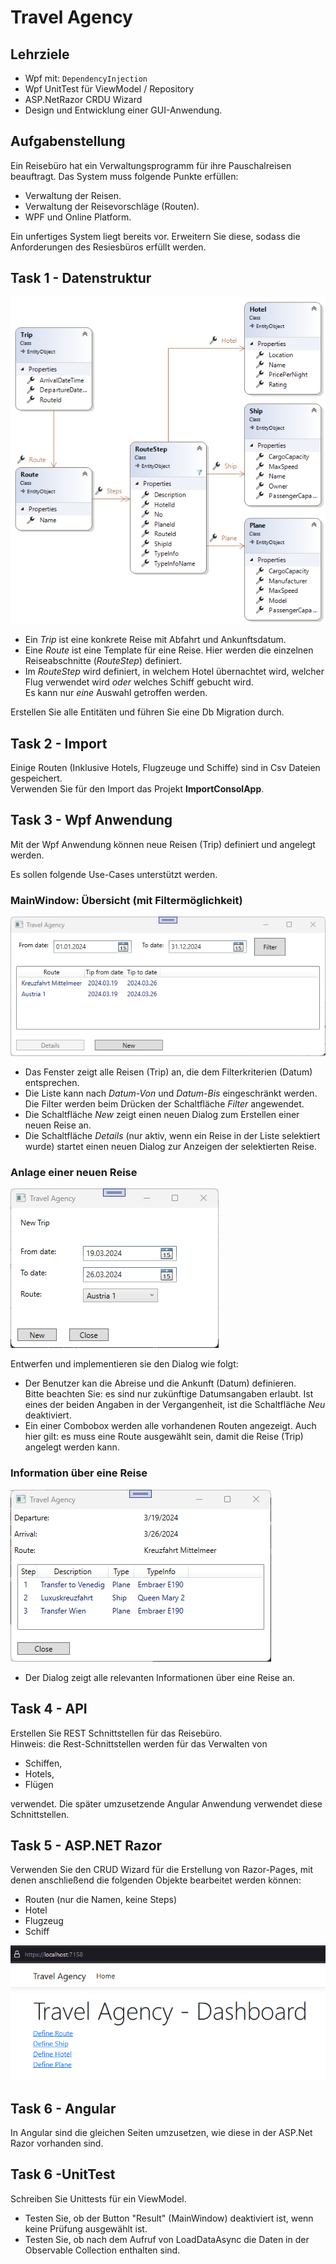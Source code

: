 # Travel Agency

## Lehrziele

- Wpf mit: `DependencyInjection`  
- Wpf UnitTest für ViewModel / Repository
- ASP.NetRazor CRDU Wizard
- Design und Entwicklung einer GUI-Anwendung.

## Aufgabenstellung

Ein Reisebüro hat ein Verwaltungsprogramm für ihre Pauschalreisen beauftragt.
Das System muss folgende Punkte erfüllen:

* Verwaltung der Reisen.  
* Verwaltung der Reisevorschläge (Routen).
* WPF und Online Platform.

Ein unfertiges System liegt bereits vor. Erweitern Sie diese, sodass die Anforderungen des Resiesbüros erfüllt werden.

## Task 1 - Datenstruktur

<img src="./Images/entities.png">

* Ein *Trip* ist eine konkrete Reise mit Abfahrt und  Ankunftsdatum.
* Eine *Route* ist eine Template für eine Reise. Hier werden die einzelnen Reiseabschnitte (*RouteStep*) definiert.  
* Im *RouteStep* wird definiert, in welchem Hotel übernachtet wird, welcher Flug verwendet wird *oder* welches Schiff gebucht wird.  
  Es kann nur *eine* Auswahl getroffen werden. 

Erstellen Sie alle Entitäten und führen Sie eine Db Migration durch.

## Task 2 - Import

Einige Routen (Inklusive Hotels, Flugzeuge und Schiffe) sind in Csv Dateien gespeichert.  
Verwenden Sie für den Import das Projekt **ImportConsolApp**.

## Task 3 - Wpf Anwendung

Mit der Wpf Anwendung können neue Reisen (Trip) definiert und angelegt werden.

Es sollen folgende Use-Cases unterstützt werden.

### MainWindow: Übersicht (mit Filtermöglichkeit) 

<img src="./Images/MainWindow.png">

* Das Fenster zeigt alle Reisen (Trip) an, die dem Filterkriterien (Datum) entsprechen.
* Die Liste kann nach *Datum-Von* und *Datum-Bis* eingeschränkt werden. Die Filter werden beim Drücken der Schaltfläche *Filter* angewendet.
* Die Schaltfläche *New* zeigt einen neuen Dialog zum Erstellen einer neuen Reise an.
* Die Schaltfläche *Details* (nur aktiv, wenn ein Reise in der Liste selektiert wurde) startet einen neuen Dialog zur Anzeigen der selektierten Reise.  

### Anlage einer neuen Reise

<img src="./Images/NewTrip.png">

Entwerfen und implementieren sie den Dialog wie folgt:

* Der Benutzer kan die Abreise und die Ankunft (Datum) definieren.  
  Bitte beachten Sie: es sind nur zukünftige Datumsangaben erlaubt. Ist eines der beiden Angaben in der Vergangenheit, ist die Schaltfläche *Neu* deaktiviert.
* Ein einer Combobox werden alle vorhandenen Routen angezeigt. Auch hier gilt: es muss eine Route ausgewählt sein, damit die Reise (Trip) angelegt werden kann.

### Information über eine Reise

<img src="./Images/TripDetail.png">

* Der Dialog zeigt alle relevanten Informationen über eine Reise an.

## Task 4 - API

Erstellen Sie REST Schnittstellen für das Reisebüro.  
Hinweis: die Rest-Schnittstellen werden für das Verwalten von
* Schiffen,
* Hotels,
* Flügen  

verwendet. Die später umzusetzende Angular Anwendung verwendet diese Schnittstellen.

## Task 5 - ASP.NET Razor

Verwenden Sie den CRUD Wizard für die Erstellung von Razor-Pages, mit denen anschließend die folgenden Objekte bearbeitet werden können:

* Routen (nur die Namen, keine Steps)
* Hotel
* Flugzeug
* Schiff

<img src="./Images/AspMain.png">

## Task 6 - Angular

In Angular sind die gleichen Seiten umzusetzen, wie diese in der ASP.Net Razor vorhanden sind.

## Task 6 -UnitTest

Schreiben Sie Unittests für ein ViewModel.

* Testen Sie, ob der Button "Result" (MainWindow) deaktiviert ist, wenn keine Prüfung ausgewählt ist.
* Testen Sie, ob nach dem Aufruf von LoadDataAsync die Daten in der Observable Collection enthalten sind.
